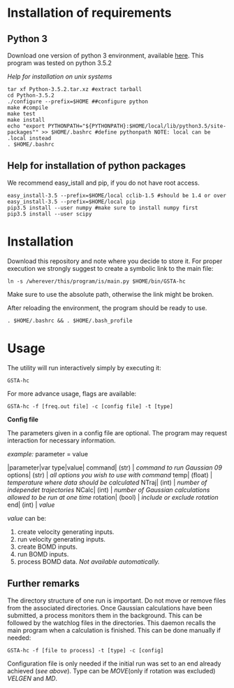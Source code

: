 # Installation of requirements

## Python 3
Download one version of python 3 environment, available [here](https://www.python.org/downloads/).
This program was tested on python 3.5.2

*Help for installation on unix systems*

```commandline
tar xf Python-3.5.2.tar.xz #extract tarball
cd Python-3.5.2
./configure --prefix=$HOME ##configure python
make #compile
make test
make install
echo "export PYTHONPATH="${PYTHONPATH}:$HOME/local/lib/python3.5/site-packages"" >> $HOME/.bashrc #define pythonpath NOTE: local can be .local instead
. $HOME/.bashrc
```

## Help for installation of python packages
We recommend easy_istall and pip, if you do not have root access.
```commandline
easy_install-3.5 --prefix=$HOME/local cclib-1.5 #should be 1.4 or over
easy_install-3.5 --prefix=$HOME/local pip
pip3.5 install --user numpy #make sure to install numpy first
pip3.5 install --user scipy
```

# Installation

Download this repository and note where you decide to store it. For proper execution we strongly suggest to create a
symbolic link to the main file: 
```commandline
ln -s /wherever/this/program/is/main.py $HOME/bin/GSTA-hc
```
Make sure to use the absolute path, otherwise the link might be broken.

After reloading the environment, the program should be ready to use.
```commandline
. $HOME/.bashrc && . $HOME/.bash_profile
```

# Usage

The utility will run interactively simply by executing it:
```commandline
GSTA-hc
```
For more advance usage, flags are available:
```commandline
GSTA-hc -f [freq.out file] -c [config file] -t [type]
```

**Config file**

The parameters given in a config file are optional. The program may request interaction for necessary information.

*example:*
parameter = value

|parameter|var type|value|
command| (str) | *command to run Gaussian 09*
options| (str) | *all options you wish to use with command*
temp| (float) | *temperature where data should be calculated*
NTraj| (int) | *number of independet trajectories*
NCalc| (int) | *number of Gaussian calculations allowed to be run at one time*
rotation| (bool) | *include or exclude rotation*
end| (int) | *value*

*value* can be:
1. create velocity generating inputs.
2. run velocity generating inputs.
3. create BOMD inputs.
4. run BOMD inputs.
5. process BOMD data. *Not available automatically.*

## Further remarks

The directory structure of one run is important. Do not move or remove files from the associated directories.
Once Gaussian calculations have been submitted, a process monitors them in the background. This can be followed by
the watchlog files in the directories. This daemon recalls the main program when a calculation is finished. This can
be done manually if needed:
```commandline
GSTA-hc -f [file to process] -t [type] -c [config]
```
Configuration file is only needed if the initial run was set to an end already achieved (*see above*).
Type can be *MOVE*(only if rotation was excluded) *VELGEN* and *MD*.
